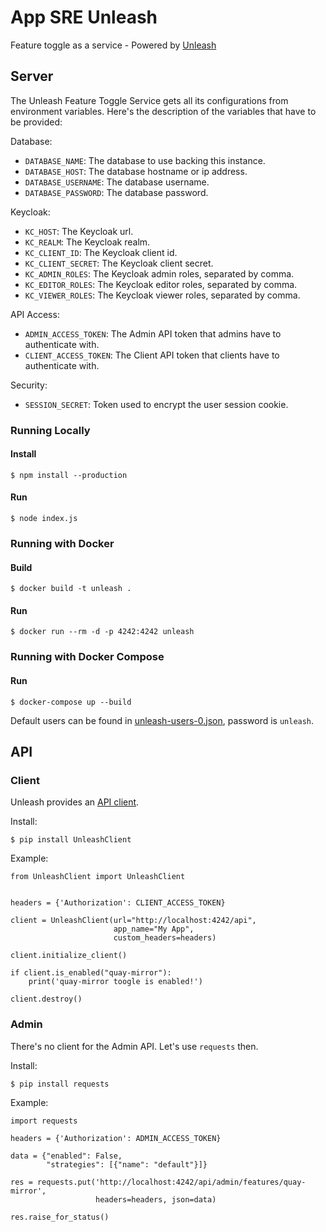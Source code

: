 # App SRE Unleash

Feature toggle as a service - Powered by [Unleash](https://github.com/Unleash/unleash)

## Server

The Unleash Feature Toggle Service gets all its configurations from
environment variables. Here's the description of the variables that have
to be provided:

Database:

- `DATABASE_NAME`: The database to use backing this instance.
- `DATABASE_HOST`: The database hostname or ip address.
- `DATABASE_USERNAME`: The database username.
- `DATABASE_PASSWORD`: The database password.

Keycloak:

- `KC_HOST`: The Keycloak url.
- `KC_REALM`: The Keycloak realm.
- `KC_CLIENT_ID`: The Keycloak client id.
- `KC_CLIENT_SECRET`: The Keycloak client secret.
- `KC_ADMIN_ROLES`: The Keycloak admin roles, separated by comma.
- `KC_EDITOR_ROLES`: The Keycloak editor roles, separated by comma.
- `KC_VIEWER_ROLES`: The Keycloak viewer roles, separated by comma.

API Access:

- `ADMIN_ACCESS_TOKEN`: The Admin API token that admins have to
  authenticate with.
- `CLIENT_ACCESS_TOKEN`: The Client API token that clients have to
  authenticate with.

Security:

- `SESSION_SECRET`: Token used to encrypt the user session cookie.

### Running Locally

#### Install

```
$ npm install --production
```

#### Run

```
$ node index.js
```

### Running with Docker

#### Build

```
$ docker build -t unleash .
```

#### Run

```
$ docker run --rm -d -p 4242:4242 unleash
```

### Running with Docker Compose

#### Run

```
$ docker-compose up --build
```

Default users can be found in [unleash-users-0.json](./keycloak_data/unleash-users-0.json), password is `unleash`.

## API

### Client

Unleash provides an [API client](https://github.com/Unleash/unleash-client-python).

Install:

```
$ pip install UnleashClient
```

Example:
```
from UnleashClient import UnleashClient


headers = {'Authorization': CLIENT_ACCESS_TOKEN}

client = UnleashClient(url="http://localhost:4242/api",
                       app_name="My App",
                       custom_headers=headers)

client.initialize_client()

if client.is_enabled("quay-mirror"):
    print('quay-mirror toogle is enabled!')

client.destroy()
```

### Admin

There's no client for the Admin API. Let's use `requests` then.

Install:

```
$ pip install requests
```

Example:
```
import requests

headers = {'Authorization': ADMIN_ACCESS_TOKEN}

data = {"enabled": False,
        "strategies": [{"name": "default"}]}

res = requests.put('http://localhost:4242/api/admin/features/quay-mirror',
                   headers=headers, json=data)

res.raise_for_status()
```
